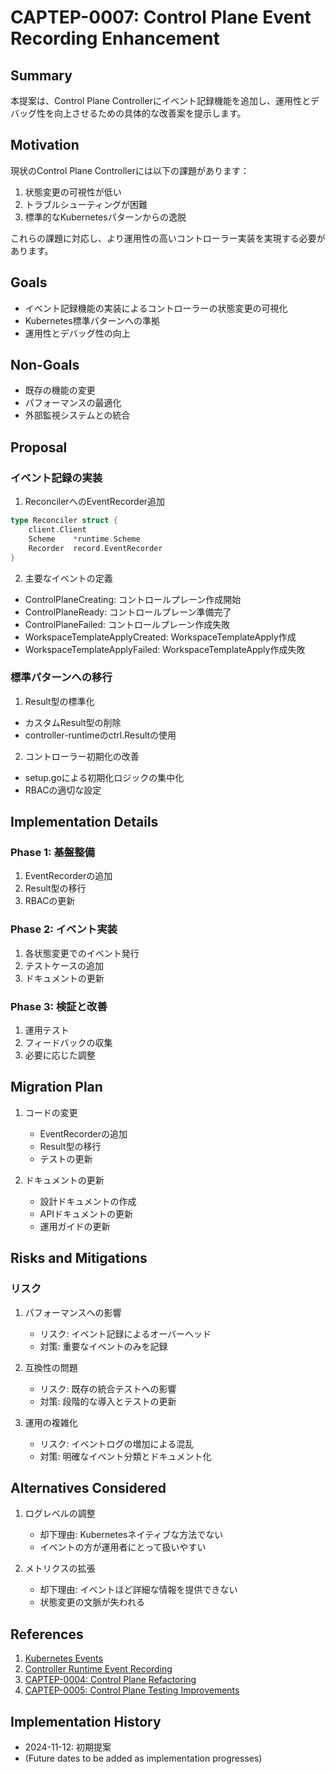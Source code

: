 # CAPTEP-0007: Control Plane Event Recording Enhancement

## Summary

本提案は、Control Plane Controllerにイベント記録機能を追加し、運用性とデバッグ性を向上させるための具体的な改善案を提示します。

## Motivation

現状のControl Plane Controllerには以下の課題があります：

1. 状態変更の可視性が低い
2. トラブルシューティングが困難
3. 標準的なKubernetesパターンからの逸脱

これらの課題に対応し、より運用性の高いコントローラー実装を実現する必要があります。

## Goals

- イベント記録機能の実装によるコントローラーの状態変更の可視化
- Kubernetes標準パターンへの準拠
- 運用性とデバッグ性の向上

## Non-Goals

- 既存の機能の変更
- パフォーマンスの最適化
- 外部監視システムとの統合

## Proposal

### イベント記録の実装

1. ReconcilerへのEventRecorder追加
```go
type Reconciler struct {
    client.Client
    Scheme    *runtime.Scheme
    Recorder  record.EventRecorder
}
```

2. 主要なイベントの定義
- ControlPlaneCreating: コントロールプレーン作成開始
- ControlPlaneReady: コントロールプレーン準備完了
- ControlPlaneFailed: コントロールプレーン作成失敗
- WorkspaceTemplateApplyCreated: WorkspaceTemplateApply作成
- WorkspaceTemplateApplyFailed: WorkspaceTemplateApply作成失敗

### 標準パターンへの移行

1. Result型の標準化
- カスタムResult型の削除
- controller-runtimeのctrl.Resultの使用

2. コントローラー初期化の改善
- setup.goによる初期化ロジックの集中化
- RBACの適切な設定

## Implementation Details

### Phase 1: 基盤整備

1. EventRecorderの追加
2. Result型の移行
3. RBACの更新

### Phase 2: イベント実装

1. 各状態変更でのイベント発行
2. テストケースの追加
3. ドキュメントの更新

### Phase 3: 検証と改善

1. 運用テスト
2. フィードバックの収集
3. 必要に応じた調整

## Migration Plan

1. コードの変更
   - EventRecorderの追加
   - Result型の移行
   - テストの更新

2. ドキュメントの更新
   - 設計ドキュメントの作成
   - APIドキュメントの更新
   - 運用ガイドの更新

## Risks and Mitigations

### リスク

1. パフォーマンスへの影響
   - リスク: イベント記録によるオーバーヘッド
   - 対策: 重要なイベントのみを記録

2. 互換性の問題
   - リスク: 既存の統合テストへの影響
   - 対策: 段階的な導入とテストの更新

3. 運用の複雑化
   - リスク: イベントログの増加による混乱
   - 対策: 明確なイベント分類とドキュメント化

## Alternatives Considered

1. ログレベルの調整
   - 却下理由: Kubernetesネイティブな方法でない
   - イベントの方が運用者にとって扱いやすい

2. メトリクスの拡張
   - 却下理由: イベントほど詳細な情報を提供できない
   - 状態変更の文脈が失われる

## References

1. [Kubernetes Events](https://kubernetes.io/docs/reference/generated/kubernetes-api/v1.21/#event-v1-core)
2. [Controller Runtime Event Recording](https://pkg.go.dev/sigs.k8s.io/controller-runtime/pkg/event)
3. [CAPTEP-0004: Control Plane Refactoring](0004-controlplane-refactoring.md)
4. [CAPTEP-0005: Control Plane Testing Improvements](0005-controlplane-testing-improvements.md)

## Implementation History

- 2024-11-12: 初期提案
- (Future dates to be added as implementation progresses)
